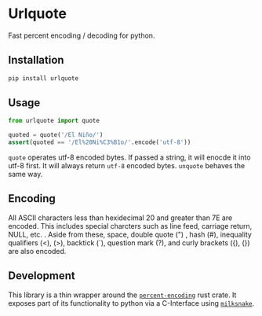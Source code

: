 Urlquote
========

Fast percent encoding / decoding for python.

Installation
------------

```bash
pip install urlquote
```

Usage
-----

```python
from urlquote import quote

quoted = quote('/El Niño/')
assert(quoted == '/El%20Ni%C3%B1o/'.encode('utf-8'))
```

`quote` operates utf-8 encoded bytes. If passed a string, it will enocde it into utf-8 first. It
will always return `utf-8` encoded bytes. `unquote` behaves the same way.

Encoding
--------

All ASCII characters less than hexidecimal 20 and greater than 7E are encoded. This includes special
charcters such as line feed, carriage return, NULL, etc. . Aside from these, space, double quote (")
, hash (#), inequality qualifiers (<), (>), backtick (`), question mark (?), and curly brackets ({),
(}) are also encoded.

Development
-----------

This library is a thin wrapper around the
[`percent-encoding`](https://crates.io/crates/percent-encoding) rust crate. It exposes part of its
functionality to python via a C-Interface using
[`milksnake`](https://github.com/getsentry/milksnake).